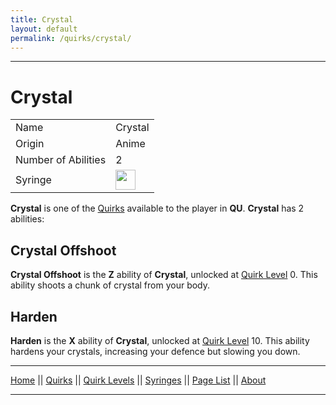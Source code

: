 ```yaml
---
title: Crystal
layout: default
permalink: /quirks/crystal/
---
```

---

# Crystal

| | |
| --- | --- |
| Name | Crystal |
| Origin | Anime |
| Number of Abilities | 2 |
| Syringe | <img src="https://raw.githubusercontent.com/quirks-unchained/wiki/main/docs/assets/SyringeInvisibility.png" width="32"> |

> 

**Crystal** is one of the [Quirks](/wiki/quirks) available to the player in **QU**. **Crystal** has 2 abilities:

## Crystal Offshoot 
**Crystal Offshoot** is the **Z** ability of **Crystal**, unlocked at [Quirk Level](/wiki/quirk-levels) 0. This ability shoots a chunk of crystal from your body.

## Harden
**Harden** is the **X** ability of **Crystal**, unlocked at [Quirk Level](/wiki/quirk-levels) 10. This ability hardens your crystals, increasing your defence but slowing you down.

---
[Home](/wiki/index.html) || [Quirks](/wiki/quirks) || [Quirk Levels](/wiki/quirk-levels) || [Syringes](/wiki/syringes) || [Page List](/wiki/pages) || [About](/wiki/about)

---
